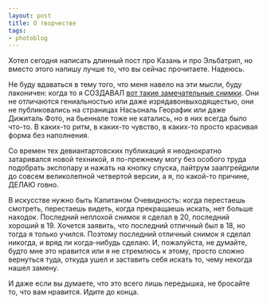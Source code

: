 ```yaml
---
layout: post
title: О творчестве
tags:
- photoblog
---
```


Хотел сегодня написать длинный пост про Казань и про Эльбатрип, но вместо этого напишу лучше то, что вы сейчас прочитаете. Надеюсь.

Не буду вдаваться в тему того, что меня навело на эти мысли, буду лаконичен: когда то я СОЗДАВАЛ [вот такие замечательные снимки](http://shouldgo.deviantart.com/gallery/?offset=72). Они не отличаются гениальностью или даже изрядавонвыходящестью, они не публиковались на страницах Насьональ Георафик или даже Дижиталь Фото, на&nbsp;бьеннале&nbsp;тоже не катались, но в них всегда было что-то. В каких-то ритм, в каких-то чувство, в каких-то просто красивая форма без наполнения.

Со времен тех девиантартовских публикаций я неоднократно затаривался новой техникой, я по-прежнему могу без особого труда подобрать экспопару и нажать на кнопку спуска, лайтрум заапгрейдили до совсем великолепной четвертой версии, а я, по какой-то причине, ДЕЛАЮ говно.

В искусстве нужно быть Капитаном Очевидность: когда перестаешь смотреть, перестаешь видеть, когда прекращаешь искать, нет больше находок. Последний неплохой снимок я сделал в 20, последний хороший в 19. Хочется заявить, что последний отличный был в 18, но тогда я только учился. Поэтому последний отличный снимок я сделал никогда, и вряд ли когда-нибудь сделаю. И, пожалуйста, не думайте, будто мне это нравится или я не стремлюсь к этому, просто сложно вернуться туда, откуда ушел и заставить себя искать то, чему некогда нашел замену.

И даже если вы думаете, что это всего лишь передышка, не бросайте то, что вам нравится. Идите до конца.

<!--kg-card-end: markdown-->